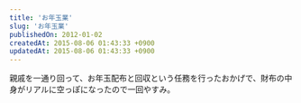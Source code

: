 ```yaml
---
title: 'お年玉業'
slug: 'お年玉業'
publishedOn: 2012-01-02
createdAt: 2015-08-06 01:43:33 +0900
updatedAt: 2015-08-06 01:43:33 +0900
---
```

親戚を一通り回って、お年玉配布と回収という任務を行ったおかげで、財布の中身がリアルに空っぽになったので一回やすみ。

